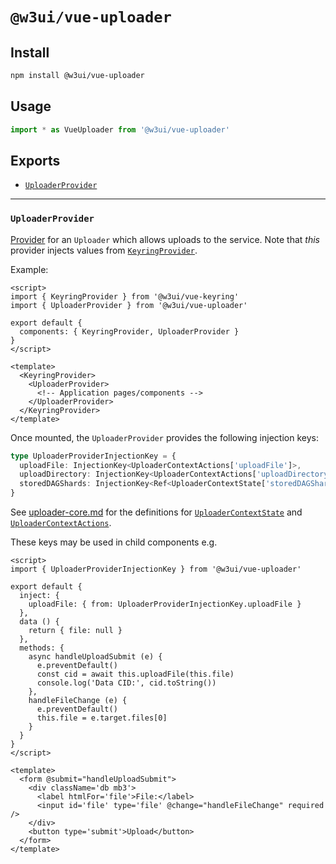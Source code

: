 # `@w3ui/vue-uploader`

## Install

```sh
npm install @w3ui/vue-uploader
```

## Usage

```js
import * as VueUploader from '@w3ui/vue-uploader'
```

## Exports

* [`UploaderProvider`](#uploaderprovider)

---

### `UploaderProvider`

[Provider](https://vuejs.org/guide/components/provide-inject.html) for an `Uploader` which allows uploads to the service. Note that _this_ provider injects values from [`KeyringProvider`](./vue-keyring#keyringprovider).

Example:

```vue
<script>
import { KeyringProvider } from '@w3ui/vue-keyring'
import { UploaderProvider } from '@w3ui/vue-uploader'

export default {
  components: { KeyringProvider, UploaderProvider }
}
</script>

<template>
  <KeyringProvider>
    <UploaderProvider>
      <!-- Application pages/components -->
    </UploaderProvider>
  </KeyringProvider>
</template>
```

Once mounted, the `UploaderProvider` provides the following injection keys:

```ts
type UploaderProviderInjectionKey = {
  uploadFile: InjectionKey<UploaderContextActions['uploadFile']>,
  uploadDirectory: InjectionKey<UploaderContextActions['uploadDirectory']>,
  storedDAGShards: InjectionKey<Ref<UploaderContextState['storedDAGShards']>>
}
```

See [uploader-core.md](./uploader-core.md) for the definitions for [`UploaderContextState`](./uploader-core.md#uploadercontextstate) and [`UploaderContextActions`](./uploader-core.md#uploadercontextactions).

These keys may be used in child components e.g.

```vue
<script>
import { UploaderProviderInjectionKey } from '@w3ui/vue-uploader'

export default {
  inject: {
    uploadFile: { from: UploaderProviderInjectionKey.uploadFile }
  },
  data () {
    return { file: null }
  },
  methods: {
    async handleUploadSubmit (e) {
      e.preventDefault()
      const cid = await this.uploadFile(this.file)
      console.log('Data CID:', cid.toString())
    },
    handleFileChange (e) {
      e.preventDefault()
      this.file = e.target.files[0]
    }
  }
}
</script>

<template>
  <form @submit="handleUploadSubmit">
    <div className='db mb3'>
      <label htmlFor='file'>File:</label>
      <input id='file' type='file' @change="handleFileChange" required />
    </div>
    <button type='submit'>Upload</button>
  </form>
</template>
```
